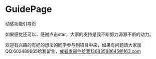 # GuidePage
动感功能引导页

如果感觉还可以，感谢点击star，大家的支持是我不断努力源源不断的动力。

欢迎有兴趣的有好的想法的同学参与到项目中来，如果有问题请大家加QQ:602489965给我留言，或者发邮件给我13683568645@163.com